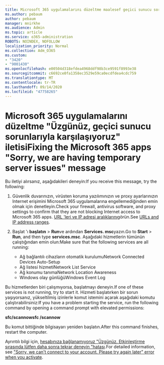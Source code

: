 ```yaml
---
title: Microsoft 365 uygulamalarını düzeltme maalesef geçici sunucu sorunları mesajlıyoruz
ms.author: pebaum
author: pebaum
manager: mnirkhe
ms.audience: Admin
ms.topic: article
ms.service: o365-administration
ROBOTS: NOINDEX, NOFOLLOW
localization_priority: Normal
ms.collection: Adm_O365
ms.custom:
- "3420"
- "9001430"
ms.openlocfilehash: e00504d318efdea4968ddf98b3ce9591f8993e38
ms.sourcegitcommit: c6692ce0fa1358ec3529e59ca0ecdfdea4cdc759
ms.translationtype: MT
ms.contentlocale: tr-TR
ms.lasthandoff: 09/14/2020
ms.locfileid: "47758265"
---
```

# <a name="fixing-the-microsoft-365-apps-sorry-we-are-having-temporary-server-issues-message"></a><span data-ttu-id="fc2f6-102">Microsoft 365 uygulamalarını düzeltme "Üzgünüz, geçici sunucu sorunlarıyla karşılaşıyoruz" iletisi</span><span class="sxs-lookup"><span data-stu-id="fc2f6-102">Fixing the Microsoft 365 apps "Sorry, we are having temporary server issues" message</span></span>

<span data-ttu-id="fc2f6-103">Bu iletiyi alırsanız, aşağıdakileri deneyin:</span><span class="sxs-lookup"><span data-stu-id="fc2f6-103">If you receive this message, try the following:</span></span>

1. <span data-ttu-id="fc2f6-104">Güvenlik duvarınızın, virüsten koruma yazılımınızın ve proxy ayarlarınızın Internet erişimini Microsoft 365 uygulamalarına engellemediğinden emin olmak için denetleyin.</span><span class="sxs-lookup"><span data-stu-id="fc2f6-104">Check your firewall, antivirus software, and proxy settings to confirm that they are not blocking Internet access to Microsoft 365 apps.</span></span> <span data-ttu-id="fc2f6-105">[URL 'leri ve IP adresi aralıklarını](https://docs.microsoft.com/office365/enterprise/urls-and-ip-address-ranges)görün.</span><span class="sxs-lookup"><span data-stu-id="fc2f6-105">See [URLs and IP address ranges](https://docs.microsoft.com/office365/enterprise/urls-and-ip-address-ranges).</span></span>

2. <span data-ttu-id="fc2f6-106">Başlat 'ı **başlatın**  >  **Run**ve ardından **Services. msc**yazın.</span><span class="sxs-lookup"><span data-stu-id="fc2f6-106">Go to **Start** > **Run**, and then type **services.msc**.</span></span> <span data-ttu-id="fc2f6-107">Aşağıdaki hizmetlerin tümünün çalıştığından emin olun:</span><span class="sxs-lookup"><span data-stu-id="fc2f6-107">Make sure that the following services are all running:</span></span>
    - <span data-ttu-id="fc2f6-108">Ağ bağlantılı cihazların otomatik kurulumu</span><span class="sxs-lookup"><span data-stu-id="fc2f6-108">Network Connected Devices Auto-Setup</span></span>
    - <span data-ttu-id="fc2f6-109">Ağ listesi hizmeti</span><span class="sxs-lookup"><span data-stu-id="fc2f6-109">Network List Service</span></span>
    - <span data-ttu-id="fc2f6-110">Ağ konumu tanıma</span><span class="sxs-lookup"><span data-stu-id="fc2f6-110">Network Location Awareness</span></span>
    - <span data-ttu-id="fc2f6-111">Windows olay günlüğü</span><span class="sxs-lookup"><span data-stu-id="fc2f6-111">Windows Event Log</span></span>

<span data-ttu-id="fc2f6-112">Bu hizmetlerden biri çalışmıyorsa, başlatmayı deneyin.</span><span class="sxs-lookup"><span data-stu-id="fc2f6-112">If one of these services is not running, try to start it.</span></span> <span data-ttu-id="fc2f6-113">Hizmeti başlatırken bir sorun yaşıyorsanız, yükseltilmiş izinlerle komut istemini açarak aşağıdaki komutu çalıştırabilirsiniz:</span><span class="sxs-lookup"><span data-stu-id="fc2f6-113">If you have a problem starting the service, run the following command by opening a command prompt with elevated permissions:</span></span>

<span data-ttu-id="fc2f6-114">**sfc/scannow**</span><span class="sxs-lookup"><span data-stu-id="fc2f6-114">**sfc /scannow**</span></span>

<span data-ttu-id="fc2f6-115">Bu komut bittiğinde bilgisayarı yeniden başlatın.</span><span class="sxs-lookup"><span data-stu-id="fc2f6-115">After this command finishes, restart the computer.</span></span>

<span data-ttu-id="fc2f6-116">Ayrıntılı bilgi için, [hesabınıza bağlanamıyoruz "Üzgünüz. Etkinleştirme sırasında lütfen daha sonra tekrar deneyin "hatası](https://docs.microsoft.com/office/troubleshoot/activation-installation/issue-when-activate-office-from-office-365).</span><span class="sxs-lookup"><span data-stu-id="fc2f6-116">For detailed information, see ["Sorry, we can't connect to your account. Please try again later" error when you activate](https://docs.microsoft.com/office/troubleshoot/activation-installation/issue-when-activate-office-from-office-365).</span></span>
